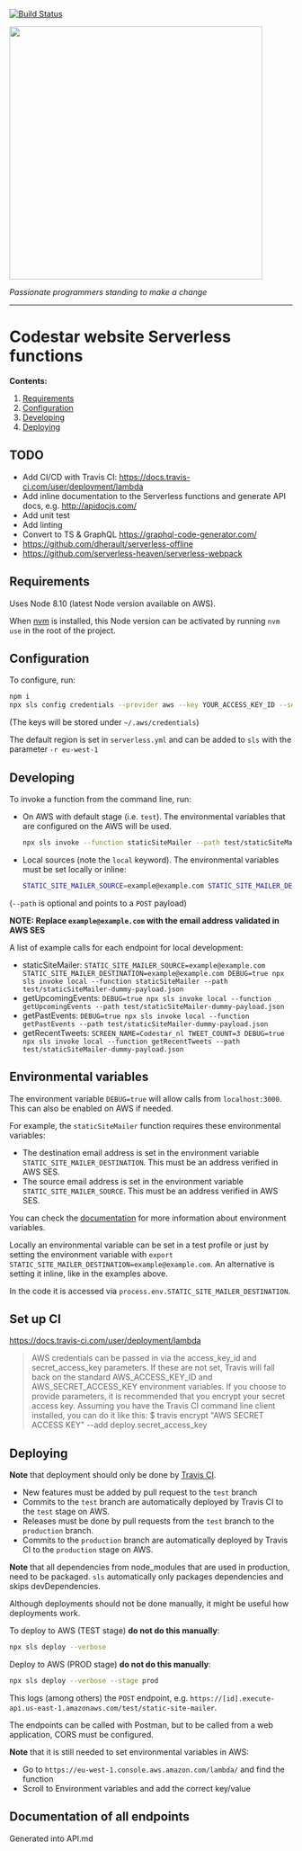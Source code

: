 [![Build Status](https://travis-ci.org/code-star/codestar-website-functions.svg?branch=test)](https://travis-ci.org/code-star/codestar-website-functions)

<img align=center src=https://cloud.githubusercontent.com/assets/4116708/12473911/e67fdd44-c016-11e5-9c21-5714e07549fe.png width=450 />

*Passionate programmers standing to make a change*

---

# Codestar website Serverless functions

**Contents:**

1. [Requirements](#requirements)
1. [Configuration](#configuration)
1. [Developing](#developing)
1. [Deploying](#deploying)


## TODO

- Add CI/CD with Travis CI: https://docs.travis-ci.com/user/deployment/lambda
- Add inline documentation to the Serverless functions and generate API docs, e.g. http://apidocjs.com/
- Add unit test
- Add linting
- Convert to TS & GraphQL https://graphql-code-generator.com/
- https://github.com/dherault/serverless-offline
- https://github.com/serverless-heaven/serverless-webpack


## Requirements

Uses Node 8.10 (latest Node version available on AWS).

When [nvm](https://github.com/creationix/nvm) is installed, this Node version can be activated by running `nvm use` in the root of the project.


## Configuration

To configure, run:

```bash
npm i
npx sls config credentials --provider aws --key YOUR_ACCESS_KEY_ID --secret YOUR_SECRET_ACCESS_KEY
```

(The keys will be stored under `~/.aws/credentials`)

The default region is set in `serverless.yml` and can be added to `sls` with the parameter `-r eu-west-1`


## Developing

To invoke a function from the command line, run:

- On AWS with default stage (i.e. `test`). The environmental variables that are configured on the AWS will be used.

	```bash
	npx sls invoke --function staticSiteMailer --path test/staticSiteMailer-dummy-payload.json
	```
- Local sources (note the `local` keyword). The environmental variables must be set locally or inline:

	```bash
	STATIC_SITE_MAILER_SOURCE=example@example.com STATIC_SITE_MAILER_DESTINATION=example@example.com DEBUG=true npx sls invoke local --function staticSiteMailer --path test/staticSiteMailer-dummy-payload.json
	```

(`--path` is optional and points to a `POST` payload)

**NOTE: Replace `example@example.com` with the email address validated in AWS SES**

A list of example calls for each endpoint for local development:

- staticSiteMailer: `STATIC_SITE_MAILER_SOURCE=example@example.com STATIC_SITE_MAILER_DESTINATION=example@example.com DEBUG=true npx sls invoke local --function staticSiteMailer --path test/staticSiteMailer-dummy-payload.json`
- getUpcomingEvents: `DEBUG=true npx sls invoke local --function getUpcomingEvents --path test/staticSiteMailer-dummy-payload.json`
- getPastEvents: `DEBUG=true npx sls invoke local --function getPastEvents --path test/staticSiteMailer-dummy-payload.json`
- getRecentTweets: `SCREEN_NAME=Codestar_nl TWEET_COUNT=3 DEBUG=true npx sls invoke local --function getRecentTweets --path test/staticSiteMailer-dummy-payload.json`

## Environmental variables

The environment variable `DEBUG=true` will allow calls from `localhost:3000`. This can also be enabled on AWS if needed.

For example, the `staticSiteMailer` function requires these environmental variables:

- The destination email address is set in the environment variable `STATIC_SITE_MAILER_DESTINATION`. This must be an address verified in AWS SES.
- The source email address is set in the environment variable `STATIC_SITE_MAILER_SOURCE`. This must be an address verified in AWS SES.

You can check the [documentation](https://serverless.com/framework/docs/providers/spotinst/guide/variables/#environment-variables) for
more information about environment variables.

Locally an environmental variable can be set in a test profile or just by setting the environment variable with
`export STATIC_SITE_MAILER_DESTINATION=example@example.com`. An alternative is setting it inline, like in the examples above.

In the code it is accessed via `process.env.STATIC_SITE_MAILER_DESTINATION`.


## Set up CI

https://docs.travis-ci.com/user/deployment/lambda

> AWS credentials can be passed in via the access_key_id and secret_access_key parameters. If these are not set, Travis will fall back on the standard AWS_ACCESS_KEY_ID and AWS_SECRET_ACCESS_KEY environment variables. If you choose to provide parameters, it is recommended that you encrypt your secret access key. Assuming you have the Travis CI command line client installed, you can do it like this:
> $ travis encrypt "AWS SECRET ACCESS KEY" --add deploy.secret_access_key


## Deploying

<!-- TODO replace by Github actions -->
**Note** that deployment should only be done by [Travis CI](https://travis-ci.org/code-star/codestar-website-functions).

- New features must be added by pull request to the `test` branch
- Commits to the `test` branch are automatically deployed by Travis CI to the `test` stage on AWS.
- Releases must be done by pull requests from the `test` branch to the `production` branch. 
- Commits to the `production` branch are automatically deployed by Travis CI to the `production` stage on AWS.

**Note** that all dependencies from node_modules that are used in production, need to be packaged. `sls` automatically only
packages dependencies and skips devDependencies.

Although deployments should not be done manually, it might be useful how deployments work.

To deploy to AWS (TEST stage) **do not do this manually**:

```bash
npx sls deploy --verbose
```

Deploy to AWS (PROD stage) **do not do this manually**:

```bash
npx sls deploy --verbose --stage prod
```

This logs (among others) the `POST` endpoint, e.g. `https://[id].execute-api.us-east-1.amazonaws.com/test/static-site-mailer`.

The endpoints can be called with Postman, but to be called from a web application, CORS must be configured.

**Note** that it is still needed to set environmental variables in AWS:

- Go to `https://eu-west-1.console.aws.amazon.com/lambda/` and find the function
- Scroll to Environment variables and add the correct key/value

## Documentation of all endpoints

Generated into API.md
